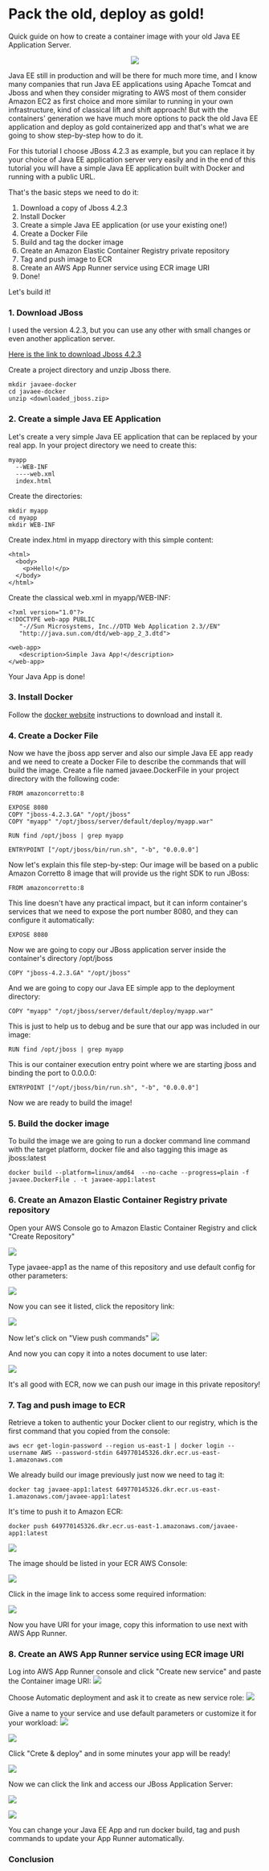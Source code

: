
# Pack the old, deploy as gold!

Quick guide on how to create a container image with your old Java EE Application Server.

<p align="center"><img src="images/duke-love.png"/></p>

Java EE still in production and will be there for much more time, 
and I know many companies that run Java EE applications using 
Apache Tomcat and Jboss and when they consider migrating to AWS 
most of them consider Amazon EC2 as first choice and more similar 
to running in your own infrastructure, kind of classical lift and shift approach! 
But with the containers' generation we have much more options to pack the old 
Java EE application and deploy as gold containerized app and that's what we are going
to show step-by-step how to do it.

For this tutorial I choose JBoss 4.2.3 as example, but you can replace it by your 
choice of Java EE application server very easily and in the end of this tutorial
you will have a simple Java EE application built with Docker and running with a public URL.

That's the basic steps we need to do it:

1. Download a copy of Jboss 4.2.3
2. Install Docker
3. Create a simple Java EE application (or use your existing one!)
4. Create a Docker File
5. Build and tag the docker image
6. Create an Amazon Elastic Container Registry private repository
7. Tag and push image to ECR
8. Create an AWS App Runner service using ECR image URI
9. Done!

Let's build it!

### 1. Download JBoss

I used the version 4.2.3, but you can use any other with small changes or even
another application server.

[Here is the link to download Jboss 4.2.3](https://sourceforge.net/projects/jboss/files/JBoss/JBoss-4.2.3.GA/jboss-4.2.3.GA-jdk6.zip/download
)

Create a project directory and unzip Jboss there.

    mkdir javaee-docker
    cd javaee-docker
    unzip <downloaded_jboss.zip>


### 2. Create a simple Java EE Application

Let's create a very simple Java EE application that can be replaced by your real app.
In your project directory we need to create this:

    myapp
      --WEB-INF
      ----web.xml
      index.html

Create the directories:

    mkdir myapp
    cd myapp
    mkdir WEB-INF

Create index.html in myapp directory with this simple content:

    <html>
      <body>
        <p>Hello!</p>
      </body>
    </html>

Create the classical web.xml in myapp/WEB-INF:

    <?xml version="1.0"?>
    <!DOCTYPE web-app PUBLIC
       "-//Sun Microsystems, Inc.//DTD Web Application 2.3//EN"
       "http://java.sun.com/dtd/web-app_2_3.dtd">
    
    <web-app>
       <description>Simple Java App!</description>
    </web-app>

Your Java App is done!

### 3. Install Docker

Follow the [docker website](https://docs.docker.com/get-docker/) instructions 
to download and install it.

### 4. Create a Docker File

Now we have the jboss app server and also our simple Java EE app ready and we
need to create a Docker File to describe the commands that will build the image. 
Create a file named javaee.DockerFile in your project directory with the following code:

    FROM amazoncorretto:8
    
    EXPOSE 8080
    COPY "jboss-4.2.3.GA" "/opt/jboss"
    COPY "myapp" "/opt/jboss/server/default/deploy/myapp.war"
    
    RUN find /opt/jboss | grep myapp
    
    ENTRYPOINT ["/opt/jboss/bin/run.sh", "-b", "0.0.0.0"]


Now let's explain this file step-by-step:
Our image will be based on a public Amazon Corretto 8 image that will provide us 
the right SDK to run JBoss:

    FROM amazoncorretto:8

This line doesn't have any practical impact, but it can inform container's services
that we need to expose the port number 8080, and they can configure it automatically:

    EXPOSE 8080

Now we are going to copy our JBoss application server inside the container's
directory /opt/jboss

    COPY "jboss-4.2.3.GA" "/opt/jboss"

And we are going to copy our Java EE simple app to the deployment directory:

    COPY "myapp" "/opt/jboss/server/default/deploy/myapp.war"

This is just to help us to debug and be sure that our app was included in our image:

    RUN find /opt/jboss | grep myapp
    
This is our container execution entry point where we are starting jboss and binding 
the port to 0.0.0.0:

    ENTRYPOINT ["/opt/jboss/bin/run.sh", "-b", "0.0.0.0"]

Now we are ready to build the image!

### 5. Build the docker image

To build the image we are going to run a docker command line command with the
target platform, docker file and also tagging this image as jboss:latest

    docker build --platform=linux/amd64  --no-cache --progress=plain -f javaee.DockerFile . -t javaee-app1:latest

### 6. Create an Amazon Elastic Container Registry private repository

Open your AWS Console go to Amazon Elastic Container Registry and click "Create Repository"

![](images/ecr-01.png)

Type javaee-app1 as the name of this repository and use default config for other parameters:

![](images/ecr-02.png)

Now you can see it listed, click the repository link:

![](images/ecr-03.png)

Now let's click on "View push commands"
![](images/ecr-04.png)

And now you can copy it into a notes document to use later:

![](images/ecr-05.png)

It's all good with ECR, now we can push our image in this private repository!

### 7. Tag and push image to ECR

Retrieve a token to authentic your Docker client to our registry, 
which is the first command that you copied from the console:


    aws ecr get-login-password --region us-east-1 | docker login --username AWS --password-stdin 649770145326.dkr.ecr.us-east-1.amazonaws.com

We already build our image previously just now we need to tag it:


    docker tag javaee-app1:latest 649770145326.dkr.ecr.us-east-1.amazonaws.com/javaee-app1:latest

It's time to push it to Amazon ECR:


    docker push 649770145326.dkr.ecr.us-east-1.amazonaws.com/javaee-app1:latest

![](images/ecr-06.png)

The image should be listed in your ECR AWS Console:

![](images/ecr-07.png)

Click in the image link to access some required information:

![](images/ecr-08.png)

Now you have URI for your image, copy this information to use next with AWS App Runner.

### 8. Create an AWS App Runner service using ECR image URI

Log into AWS App Runner console and click "Create new service" 
and paste the Container image URI:
![](images/app-01.png)

Choose Automatic deployment and ask it to create as new service role:
![](images/app-02.png)

Give a name to your service and use default parameters or customize it for your workload:
![](images/app-03.png)

![](images/app-04.png)

Click "Crete & deploy" and in some minutes your app will be ready!

![](images/app-05.png)

Now we can click the link and access our JBoss Application Server:

![](images/app-06.png)

![](images/app-07.png)

You can change your Java EE App and run docker build, tag and push commands to update 
your App Runner automatically.

### Conclusion

